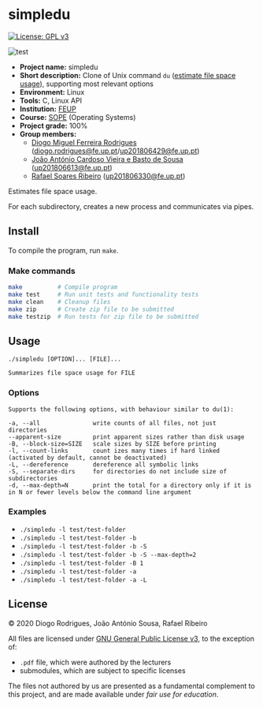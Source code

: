 # simpledu

[![License: GPL v3](https://img.shields.io/badge/License-GPLv3-blue.svg)](https://www.gnu.org/licenses/gpl-3.0)

![test](https://github.com/dmfrodrigues/feup-sope-proj1/workflows/test/badge.svg)

- **Project name:** simpledu
- **Short description:** Clone of Unix command `du` ([estimate file space usage](https://linux.die.net/man/1/du)), supporting most relevant options
- **Environment:** Linux
- **Tools:** C, Linux API
- **Institution:** [FEUP](https://sigarra.up.pt/feup/en/web_page.Inicial)
- **Course:** [SOPE](https://sigarra.up.pt/feup/en/UCURR_GERAL.FICHA_UC_VIEW?pv_ocorrencia_id=436440) (Operating Systems)
- **Project grade:** 100%
- **Group members:**
    - [Diogo Miguel Ferreira Rodrigues](https://github.com/dmfrodrigues) ([diogo.rodrigues@fe.up.pt](mailto:diogo.rodrigues@fe.up.pt)/[up201806429@fe.up.pt](mailto:up201806429@fe.up.pt))
    - [João António Cardoso Vieira e Basto de Sousa](https://github.com/JoaoASousa) ([up201806613@fe.up.pt](up201806613@fe.up.pt))
    - [Rafael Soares Ribeiro](https://github.com/up201806330) ([up201806330@fe.up.pt](mailto:up201806330@fe.up.pt))

Estimates file space usage.

For each subdirectory, creates a new process and communicates via pipes.

## Install

To compile the program, run `make`.

### Make commands

```sh
make          # Compile program
make test     # Run unit tests and functionality tests
make clean    # Cleanup files
make zip      # Create zip file to be submitted
make testzip  # Run tests for zip file to be submitted
```

## Usage

```
./simpledu [OPTION]... [FILE]...

Summarizes file space usage for FILE
```

### Options

```
Supports the following options, with behaviour similar to du(1):

-a, --all               write counts of all files, not just directories
--apparent-size         print apparent sizes rather than disk usage
-B, --block-size=SIZE   scale sizes by SIZE before printing
-l, --count-links       count izes many times if hard linked (activated by default, cannot be deactivated)
-L, --dereference       dereference all symbolic links
-S, --separate-dirs     for directories do not include size of subdirectories
-d, --max-depth=N       print the total for a directory only if it is in N or fewer levels below the command line argument
```

### Examples

- `./simpledu -l test/test-folder`
- `./simpledu -l test/test-folder -b`
- `./simpledu -l test/test-folder -b -S`
- `./simpledu -l test/test-folder -b -S --max-depth=2`
- `./simpledu -l test/test-folder -B 1`
- `./simpledu -l test/test-folder -a`
- `./simpledu -l test/test-folder -a -L`

## License

© 2020 Diogo Rodrigues, João António Sousa, Rafael Ribeiro

All files are licensed under [GNU General Public License v3](LICENSE), to the exception of:
- `.pdf` file, which were authored by the lecturers
- submodules, which are subject to specific licenses

The files not authored by us are presented as a fundamental complement to this project, and are made available under *fair use for education*.
